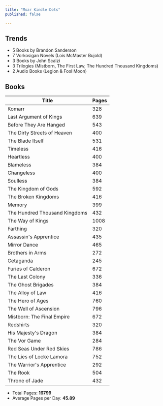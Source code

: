 ```yaml
--- 
title: "Moar Kindle Dots"
published: false

---
```


## Trends

* 5 Books by Brandon Sanderson
* 7 Vorkosigan Novels (Lois McMaster Bujold)
* 3 Books by John Scalzi
* 3 Trilogies (Mistborn, The First Law, The Hundred Thousand Kingdoms)
* 2 Audio Books (Legion & Fool Moon)

## Books

Title                          | Pages
-------------------------------|------
Komarr                         | 328
Last Argument of Kings         | 639
Before They Are Hanged         | 543
The Dirty Streets of Heaven    | 400
The Blade Itself               | 531
Timeless                       | 416
Heartless                      | 400
Blameless                      | 384
Changeless                     | 400
Soulless                       | 384
The Kingdom of Gods            | 592
The Broken Kingdoms            | 416
Memory                         | 399
The Hundred Thousand Kingdoms  | 432
The Way of Kings               | 1008
Farthing                       | 320
Assassin's Apprentice          | 435
Mirror Dance                   | 465
Brothers in Arms               | 272
Cetaganda                      | 245
Furies of Calderon             | 672
The Last Colony                | 336
The Ghost Brigades             | 384
The Alloy of Law               | 416
The Hero of Ages               | 760
The Well of Ascension          | 796
Mistborn: The Final Empire     | 672
Redshirts                      | 320
His Majesty's Dragon           | 384
The Vor Game                   | 284
Red Seas Under Red Skies       | 786
The Lies of Locke Lamora       | 752
The Warrior's Apprentice       | 292
The Rook                       | 504
Throne of Jade                 | 432

* Total Pages: __16799__
* Average Pages per Day: __45.89__